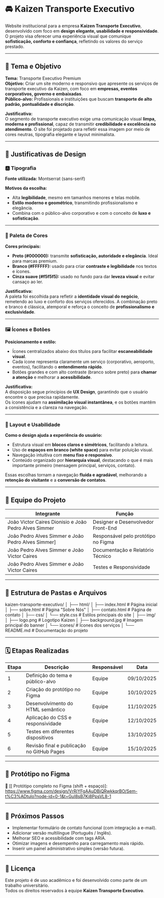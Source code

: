 # 🚘 Kaizen Transporte Executivo

Website institucional para a empresa **Kaizen Transporte Executivo**, desenvolvido com foco em **design elegante, usabilidade e responsividade**.  
O projeto visa oferecer uma experiência visual que comunique **sofisticação, conforto e confiança**, refletindo os valores do serviço prestado.

---

## 🎯 Tema e Objetivo

**Tema:** Transporte Executivo Premium  
**Objetivo:** Criar um site moderno e responsivo que apresente os serviços de transporte executivo da Kaizen, com foco em **empresas, eventos corporativos, governo e embaixadas**.  
**Público-alvo:** Profissionais e instituições que buscam **transporte de alto padrão, pontualidade e discrição**.

**Justificativa:**  
O segmento de transporte executivo exige uma comunicação visual **limpa, moderna e profissional**, capaz de transmitir **credibilidade e excelência no atendimento**. O site foi projetado para refletir essa imagem por meio de cores neutras, tipografia elegante e layout minimalista.

---

## 🧠 Justificativas de Design

### 🅰️ Tipografia
**Fonte utilizada:** Montserrat (sans-serif)

**Motivos da escolha:**
- Alta **legibilidade**, mesmo em tamanhos menores e telas mobile.
- **Estilo moderno e geométrico**, transmitindo profissionalismo e elegância.
- Combina com o público-alvo corporativo e com o conceito de **luxo e sofisticação**.

---

### 🎨 Paleta de Cores
**Cores principais:**
- **Preto (#000000):** transmite **sofisticação, autoridade e elegância**. Ideal para marcas premium.
- **Branco (#FFFFFF):** usado para criar **contraste e legibilidade** nos textos e ícones.
- **Cinza suave (#f5f5f5):** usado no fundo para dar **leveza visual** e evitar cansaço ao ler.

**Justificativa:**  
A paleta foi escolhida para refletir a **identidade visual do negócio**, remetendo ao luxo e conforto dos serviços oferecidos. A combinação preto e branco é clássica, atemporal e reforça o conceito de **profissionalismo e exclusividade**.

---

### 🖼️ Ícones e Botões

**Posicionamento e estilo:**
- Ícones centralizados abaixo dos títulos para facilitar **escaneabilidade visual**.
- Cada ícone representa claramente um serviço (corporativo, aeroporto, eventos), facilitando o **entendimento rápido**.
- Botões grandes e com alto contraste (branco sobre preto) para **chamar a atenção** e melhorar a **acessibilidade**.

**Justificativa:**  
A disposição segue princípios de **UX Design**, garantindo que o usuário encontre o que precisa rapidamente.  
Os ícones ajudam na **assimilação visual instantânea**, e os botões mantêm a consistência e a clareza na navegação.

---

### 🧭 Layout e Usabilidade

**Como o design ajuda a experiência do usuário:**
- Estrutura visual em **blocos claros e simétricos**, facilitando a leitura.
- Uso de **espaços em branco (white space)** para evitar poluição visual.
- Navegação intuitiva com **menu fixo e responsivo**.
- Conteúdo organizado por **hierarquia visual**, destacando o que é mais importante primeiro (mensagem principal, serviços, contato).

Essas escolhas tornam a navegação **fluida e agradável**, melhorando a **retenção do visitante** e a **conversão de contatos**.

---

## 👥 Equipe do Projeto

| Integrante | Função |
|-------------|---------|
| João Victor Caires Dionisio e João Pedro Alves Simmer | Designer e Desenvolvedor Front-End |
| João Pedro Alves Simmer e João Pedro Alves Simmer] | Responsável pelo protótipo no Figma |
| João Pedro Alves Simmer e João Victor Caires| Documentação e Relatório Técnico |
| João Pedro Alves Simmer e João Victor Caires | Testes e Responsividade |

---

## 🧩 Estrutura de Pastas e Arquivos

kaizen-transporte-executivo/
│
├── html/
│ ├── index.html # Página inicial
│ ├── sobre.html # Página "Sobre Nós"
│ ├── contato.html # Página de contato
│
├── css/
│ └── style.css # Estilos principais do site
│
├── img/
│ ├── logo.png # Logotipo Kaizen
│ ├── background.jpg # Imagem principal do banner
│ └── icones/ # Ícones dos serviços
│
└── README.md # Documentação do projeto


---

## 🗓️ Etapas Realizadas

| Etapa | Descrição | Responsável | Data |
|--------|------------|--------------|-------|
| 1 | Definição do tema e público-alvo | Equipe | 09/10/2025 |
| 2 | Criação do protótipo no Figma | Equipe | 10/10/2025 |
| 3 | Desenvolvimento do HTML semântico | Equipe | 11/10/2025 |
| 4 | Aplicação do CSS e responsividade | Equipe | 12/10/2025 |
| 5 | Testes em diferentes dispositivos | Equipe | 13/10/2025 |
| 6 | Revisão final e publicação no GitHub Pages | Equipe | 15/10/2025 |

---

## 🧪 Protótipo no Figma

🔗 [[ Protótipo completo no Figma (shift + espaço)]: https://www.figma.com/design/VrRiYFgAAuDBjQRwkkqrBO/Sem-t%C3%ADtulo?node-id=0-1&t=GuI8sB7Ki8PpsVL8-1


---

## 🚀 Próximos Passos

- Implementar formulário de contato funcional (com integração a e-mail).
- Adicionar versão multilíngue (Português / Inglês).
- Melhorar SEO e acessibilidade com tags ARIA.
- Otimizar imagens e desempenho para carregamento mais rápido.
- Inserir um painel administrativo simples (versão futura).

---

## 📄 Licença

Este projeto é de uso acadêmico e foi desenvolvido como parte de um trabalho universitário.  
Todos os direitos reservados à equipe **Kaizen Transporte Executivo**.

